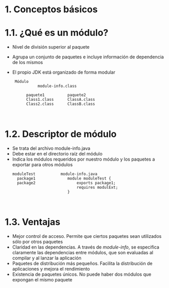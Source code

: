 # 1. Conceptos básicos

# 1.1. ¿Qué es un módulo?

- Nivel de división superior al paquete
- Agrupa un conjunto de paquetes e incluye información de dependencia de los mismos
- El propio JDK está organizado de forma modular

  ```
   Módulo
             module-info.class

        paquete1          paquete2
        Class1.class      ClassA.class
        Class2.class      ClassB.class
  ```

<br>

# 1.2. Descriptor de módulo

- Se trata del archivo module-info.java
- Debe estar en el directorio raíz del módulo
- Indica los módulos requeridos por nuestro módulo y los paquetes a exportar para otros módulos
  ```
  moduleTest           module-info.java
    package1              module moduleTest {
    package2                  exports package1;
                              requires modulExt;
                          }
  ```

<br>

# 1.3. Ventajas

- Mejor control de acceso. Permite que ciertos paquetes sean utilizados sólo por otros paquetes
- Claridad en las dependencias. A través de _module-info_, se especifica claramente las dependencias entre módulos, que son evaluadas al compilar y al lanzar la aplicación
- Paquetes de distribución más pequeños. Facilita la distribución de aplicaciones y mejora el rendimiento
- Existencia de paquetes únicos. No puede haber dos módulos que expongan el mismo paquete
